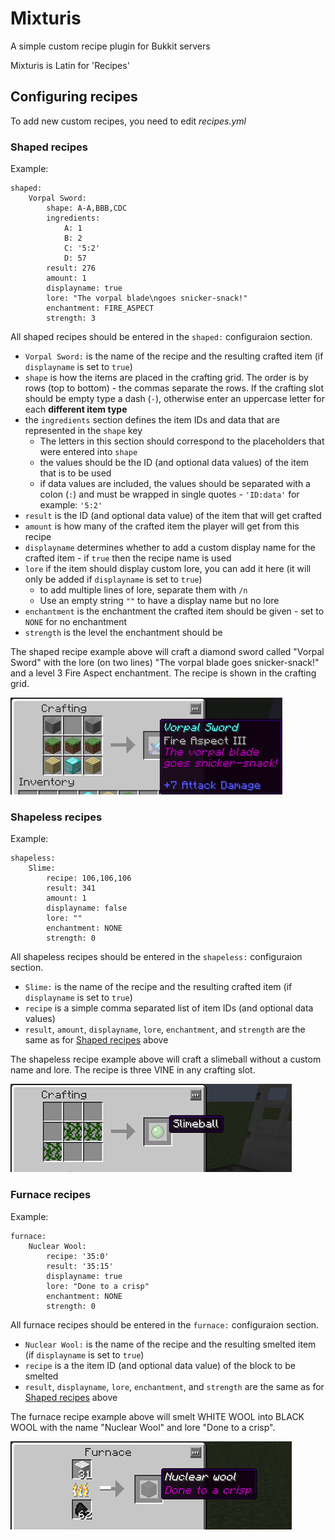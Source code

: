 Mixturis
========

A simple custom recipe plugin for Bukkit servers

Mixturis is Latin for 'Recipes'

## Configuring recipes

To add new custom recipes, you need to edit _recipes.yml_

### Shaped recipes

Example:

```
shaped:
    Vorpal Sword:
        shape: A-A,BBB,CDC
        ingredients:
            A: 1
            B: 2
            C: '5:2'
            D: 57
        result: 276
        amount: 1
        displayname: true
        lore: "The vorpal blade\ngoes snicker-snack!"
        enchantment: FIRE_ASPECT
        strength: 3
```

All shaped recipes should be entered in the `shaped:` configuraion section.

* `Vorpal Sword:` is the name of the recipe and the resulting crafted item (if `displayname` is set to `true`)
* `shape` is how the items are placed in the crafting grid. The order is by rows (top to bottom) - the commas separate the rows. If the crafting slot should be empty type a dash (`-`), otherwise enter an uppercase letter for each __different item type__
* the `ingredients` section defines the item IDs and data that are represented in the `shape` key
   * The letters in this section should correspond to the placeholders that were entered into `shape`
   * the values should be the ID (and optional data values) of the item that is to be used
   * if data values are included, the values should be separated with a colon (`:`) and must be wrapped in single quotes - `'ID:data'` for example: `'5:2'`
* `result` is the ID (and optional data value) of the item that will get crafted
* `amount` is how many of the crafted item the player will get from this recipe
* `displayname` determines whether to add a custom display name for the crafted item - if `true` then the recipe name is used
* `lore` if the item should display custom lore, you can add it here (it will only be added if `displayname` is set to `true`)
   * to add multiple lines of lore, separate them with `/n`
   * Use an empty string `""` to have a display name but no lore
* `enchantment` is the enchantment the crafted item should be given - set to `NONE` for no enchantment
* `strength` is the level the enchantment should be

The shaped recipe example above will craft a diamond sword called "Vorpal Sword" with the lore (on two lines) "The vorpal blade goes snicker-snack!" and a level 3 Fire Aspect enchantment. The recipe is shown in the crafting grid.

![screen shot](https://github.com/eccentricdevotion/Mixturis/blob/master/src/images/vorpalsword.jpg?raw=true "Vorpal Sword")

### Shapeless recipes

Example:

```
shapeless:
    Slime:
        recipe: 106,106,106
        result: 341
        amount: 1
        displayname: false
        lore: ""
        enchantment: NONE
        strength: 0
```

All shapeless recipes should be entered in the `shapeless:` configuraion section.


* `Slime:` is the name of the recipe and the resulting crafted item (if `displayname` is set to `true`)
* `recipe` is a simple comma separated list of item IDs (and optional data values)
* `result`, `amount`, `displayname`, `lore`, `enchantment`, and `strength` are the same as for [Shaped recipes](#shaped-recipes) above

The shapeless recipe example above will craft a slimeball without a custom name and lore. The recipe is three VINE in any crafting slot.

![screen shot](https://github.com/eccentricdevotion/Mixturis/blob/master/src/images/slime.jpg?raw=true "Slimeball")

### Furnace recipes

Example:

```
furnace:
    Nuclear Wool:
        recipe: '35:0'
        result: '35:15'
        displayname: true
        lore: "Done to a crisp"
        enchantment: NONE
        strength: 0
```

All furnace recipes should be entered in the `furnace:` configuraion section.

* `Nuclear Wool:` is the name of the recipe and the resulting smelted item (if `displayname` is set to `true`)
* `recipe` is a the item ID (and optional data value) of the block to be smelted
* `result`, `displayname`, `lore`, `enchantment`, and `strength` are the same as for [Shaped recipes](#shaped-recipes) above

The furnace recipe example above will smelt WHITE WOOL into BLACK WOOL  with the name "Nuclear Wool" and lore "Done to a crisp".

![screen shot](https://github.com/eccentricdevotion/Mixturis/blob/master/src/images/nuclearwool.jpg?raw=true "Nuclear Wool")


